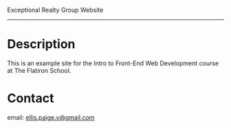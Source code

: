 Exceptional Realty Group Website
___

# Description

This is an example site for the Intro to Front-End Web Development course at The Flatiron School.

# Contact

email: ellis.paige.v@gmail.com